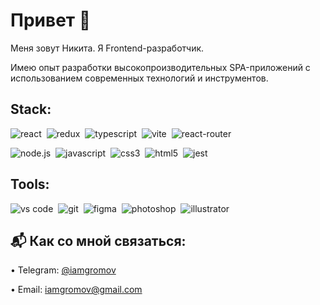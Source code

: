 # Привет 🖖

Меня зовут Никита. Я Frontend-разработчик.

Имею опыт разработки высокопроизводительных SPA-приложений с использованием современных технологий и инструментов.

## Stack:

<img alt="react" src="https://img.shields.io/badge/react-61DAFB.svg?&style=for-the-badge&logo=react&logoColor=fff" />&nbsp;
<img alt="redux" src="https://img.shields.io/badge/redux-%23593d88.svg?style=for-the-badge&logo=redux&logoColor=fff" />&nbsp;
<img alt="typescript" src="https://img.shields.io/badge/typescript-007ACC.svg?&style=for-the-badge&logo=typescript&logoColor=fff" />&nbsp;
<img alt="vite" src="https://img.shields.io/badge/vite-%23646CFF.svg?style=for-the-badge&logo=vite&logoColor=fff" />&nbsp;
<img alt="react-router" src="https://img.shields.io/badge/react router-F54250.svg?&style=for-the-badge&logo=react-router&logoColor=fff" />&nbsp;

<img alt="node.js" src="https://img.shields.io/badge/node.js-83CE28.svg?&style=for-the-badge&logo=node.js&logoColor=fff" />&nbsp;
<img alt="javascript" src="https://img.shields.io/badge/javascript-FEDC20.svg?&style=for-the-badge&logo=javascript&logoColor=fff" />&nbsp;
<img alt="css3" src="https://img.shields.io/badge/css-14A0DC.svg?&style=for-the-badge&logo=css3&logoColor=fff" />&nbsp;
<img alt="html5" src="https://img.shields.io/badge/html-F36837.svg?&style=for-the-badge&logo=html5&logoColor=fff" />&nbsp;
<img alt="jest" src="https://img.shields.io/badge/jest-99425B.svg?&style=for-the-badge&logo=jest&logoColor=fff" />&nbsp;

## Tools:

<img alt="vs code" src="https://img.shields.io/badge/vs code-24AEF4.svg?&style=for-the-badge&logo=visual-studio-code&logoColor=fff" />&nbsp;
<img alt="git" src="https://img.shields.io/badge/git-F05033.svg?&style=for-the-badge&logo=git&logoColor=fff" />&nbsp;
<img alt="figma" src="https://img.shields.io/badge/figma-A259FF.svg?&style=for-the-badge&logo=figma&logoColor=fff" />&nbsp;
<img alt="photoshop" src="https://img.shields.io/badge/photoshop-229BFF.svg?&style=for-the-badge&logo=adobe-photoshop&logoColor=fff" />&nbsp;
<img alt="illustrator" src="https://img.shields.io/badge/illustrator-%23FF9A00.svg?style=for-the-badge&logo=adobe%20illustrator&logoColor=fff" />&nbsp;

## 📬 Как со мной связаться:

• Telegram: [@iamgromov](https://t.me/iamgromov)

• Email: iamgromov@gmail.com
